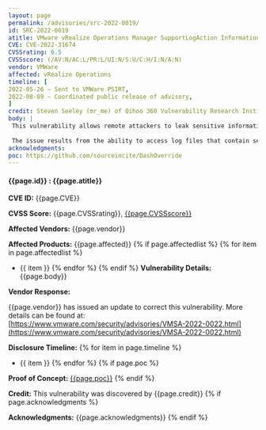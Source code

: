 ```yaml
---
layout: page
permalink: /advisories/src-2022-0019/
id: SRC-2022-0019
atitle: VMware vRealize Operations Manager SupportLogAction Information Disclosure Vulnerability
CVE: CVE-2022-31674
CVSSrating: 6.5
CVSSscore: (/AV:N/AC:L/PR:L/UI:N/S:U/C:H/I:N/A:N)
vendor: VMWare
affected: vRealize Operations
timeline: [
2022-05-26 – Sent to VMWare PSIRT,
2022-08-09 – Coordinated public release of advisory,
]
credit: Steven Seeley (mr_me) of Qihoo 360 Vulnerability Research Institute
body: |
 This vulnerability allows remote attackers to leak sensitive information in VMware vRealize Operations. Authentication is required to exploit this vulnerability however the existing authentication mechanism can be bypassed.
 
 The issue results from the ability to access log files that contain sensitive data. An attacker can leverage this vulnerability to escalate access and achieve remote code execution as the root user.
acknowledgments:
poc: https://github.com/sourceincite/DashOverride
---
```


#### **{{page.id}} : {{page.atitle}}**

**CVE ID:**
{{page.CVE}}

**CVSS Score:**
{{page.CVSSrating}}, [{{page.CVSSscore}}](https://nvd.nist.gov/vuln-metrics/cvss/v3-calculator?vector={{page.CVSSscore}})

**Affected Vendors:**
{{page.vendor}}

**Affected Products:**
{{page.affected}}
{% if page.affectedlist %}
{% for item in page.affectedlist %}
  - {{ item }}
{% endfor %}
{% endif %}
**Vulnerability Details:**
{{page.body}}

**Vendor Response:**

{{page.vendor}} has issued an update to correct this vulnerability. More details can be found at: [https://www.vmware.com/security/advisories/VMSA-2022-0022.html](https://www.vmware.com/security/advisories/VMSA-2022-0022.html)

**Disclosure Timeline:**
{% for item in page.timeline %}
  - {{ item }}
{% endfor %}
{% if page.poc %}

**Proof of Concept:**
[{{page.poc}}]({{page.poc}})
{% endif %}

**Credit:**
This vulnerability was discovered by {{page.credit}}
{% if page.acknowledgments %}

**Acknowledgments:**
{{page.acknowledgments}}
{% endif %}
